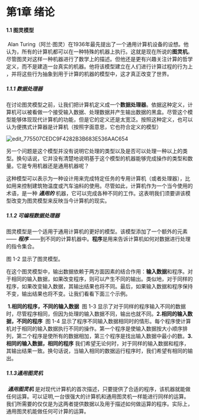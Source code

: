 # 第1章  绪论

#### 1.1  图灵模型

​	Alan Turing（阿兰·图灵）在1936年最先提出了一个通用计算机设备的设想。他认为，所有的计算机都可以在一种特殊的机器上执行。这就是现在所说的**图灵机**。尽管图灵对这样一种机器进行了数学上的描述。但他还是更有兴趣关注计算的哲学定义，而不是建造一台真实的机器。他将该模型建立在人们进行计算过程的行为上 ，并将这些行为抽象到用于计算的机器的模型中，这才真正改变了世界。



##### 1.1.1  数据处理器

​	在讨论图灵模型之前，让我们把计算机定义成一个**数据处理器**。依据这种定义，计算机可以被看做一个接受输入数据、处理数据并产生输出数据的黑盒。尽管这个模型能够体现现代计算机的功能，但是它的定义还是太宽泛。按照这种定义，也可以认为便携式计算器是计算机（按照字面意思，它也符合定义的模型）

![edit_775507CEDC9F4282B3B683E536AAC654](https://github.com/XJYdemons/Unity_-/blob/main/%E7%AC%AC1%E7%AB%A0%20%20%E7%BB%AA%E8%AE%BA.assets/edit_775507CEDC9F4282B3B683E536AAC654.jpg)

​	另一个问题是这个模型并没有说明它处理的类型以及是否可以处理一种以上的类型。换句话说，它并没有清楚地说明基于这个模型的机器能够完成操作的类型和数量。它是专用机器还是通用机器呢？

​	这种模型可以表示为一种设计用来完成特定任务的专用计算机（或者处理器），比如用来控制建筑物温度或汽车油料的使用。尽管如此，计算机作为一个当今使用的术语，是一种 ***通用的*** 机器，它可以完成各种不同的工作。这表明我们须要讲该模型改变为图灵模型来反映当今计算机的现实。

##### 1.1.2  可编程数据处理器

​	图灵模型是一个适用于通用计算机的更好的模型。该模型添加了一个额外的元素—— ***程序*** ——到不同的计算机器中。**程序**是用来告诉计算机如何对数据进行处理的指令集合。

图 1-2 显示了图灵模型。

​	在这个图灵模型中，输出数据依赖于两方面因素的结合作用：**输入数据**和程序。对于相同的输入数据，如果改变程序，则可以产生不同的输出。类似地，对于同样的程序，如果改变输入数据，其输出结果也将不同。最后，如果输入数据和程序保持不变，输出结果也将不变。让我们看看下面三个示例。

​	**1.相同的程序，不同的输入数据**
​	图 1-3 显示了对于同样的程序输入不同的数据时，尽管程序相同，但因为处理的输入数据不同，输出也就不同。
​	**2.相同的输入数据，不同的程序**
​	图 1-4 显示了程序不同输入数据相同时的情形。每个程序使计算机对于相同的输入数据执行不同的操作。第一个程序是使输入数据按大小顺序排列，第二个程序是使所有的数据相加，第三个程序是找出输入数据中最小的数。
​	**3.相同的输入数据，相同的程序**
​	我们希望无论何时，对于同样的输入数据和程序，其输出结果一致。换句话说，当输入相同的数据运行程序时，我们希望有相同的输出。

##### 1.1.3通用图灵机

​	***通用图灵机*** 是对现代计算机的首次描述，只要提供了合适的程序，该机器就能做任何运算。可以证明,一台很强大的计算机和通用图灵机一样能进行同样的运算。我们所需要的仅仅是为这两者提供数据以及用于描述如何做运算的程序。实际上，通用图灵机能做任何可计算的运算。







